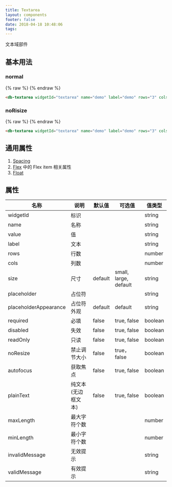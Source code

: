 ```yaml
---
title: Textarea
layout: components
footer: false
date: 2018-04-18 10:48:06
tags:
---
```


文本域部件

## 基本用法

### normal
{% raw %}
<db-textarea widgetId="textarea" name="demo" label="demo" rows="3" cols="2" noResize="false" invalidMessage="invalidTip" marginTop="3" marginBottom="2" autofocus="true"></db-textarea>
{% endraw %}
```html
<db-textarea widgetId="textarea" name="demo" label="demo" rows="3" cols="2" noResize="false" invalidMessage="invalidTip" marginTop="3" marginBottom="2"></db-textarea>
```

### noRisize
{% raw %}
<db-textarea widgetId="textareaz" name="demo" label="demo" rows="3" cols="2" noResize="true" invalidMessage="invalidTip" marginTop="3" marginBottom="2"></db-textarea>
{% endraw %}
```html
<db-textarea widgetId="textarea" name="demo" label="demo" rows="3" cols="2" noResize="true" invalidMessage="invalidTip" marginTop="3" marginBottom="2"></db-textarea>
```

## 通用属性

1. [Spacing](../Utilities/Spacing.html)
1. [Flex](../Utilities/Flex.html) 中的 Flex item 相关属性
1. [Float](../Utilities/Float.html)

## 属性

| 名称  | 说明 | 默认值 | 可选值 | 值类型 |
| ----- | ------ | ----- | ----- | --------- |
| widgetId | 标识 | | | string |
| name | 名称 | | | string |
| value | 值 | | | string |
| label | 文本 | | | string |
| rows | 行数 | | | number |
| cols | 列数 | | | number |
| size | 尺寸 | default | small, large, default | string |
| placeholder | 占位符 | | | string |
| placeholderAppearance | 占位符外观 | default | default | string |
| required | 必填 | false | true, false | boolean |
| disabled | 失效 | false | true, false | boolean |
| readOnly | 只读 | false | true, false | boolean |
| noResize | 禁止调节大小 | false | true，false | boolean |
| autofocus | 获取焦点 | false | true, false | boolean |
| plainText | 纯文本(无边框文本) | false | true, false | boolean |
| maxLength | 最大字符个数 | | | number |
| minLength | 最小字符个数 | | | number |
| invalidMessage | 无效提示 | | | string |
| validMessage | 有效提示 | | | string |